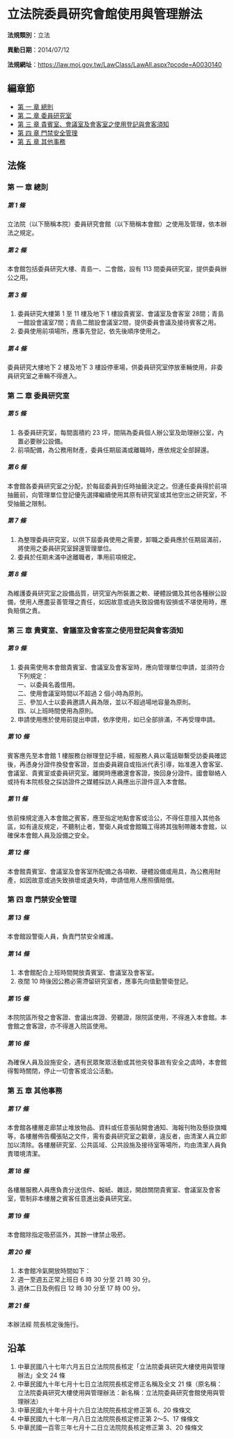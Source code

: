 # 立法院委員研究會館使用與管理辦法


**法規類別**：立法

**異動日期**：2014/07/12  

**法規網址**：https://law.moj.gov.tw/LawClass/LawAll.aspx?pcode=A0030140


## 編章節
* [第 一 章 總則](#第-一-章-總則)
* [第 二 章 委員研究室](#第-二-章-委員研究室)
* [第 三 章 貴賓室、會議室及會客室之使用登記與會客須知](#第-三-章-貴賓室、會議室及會客室之使用登記與會客須知)
* [第 四 章 門禁安全管理](#第-四-章-門禁安全管理)
* [第 五 章 其他事務](#第-五-章-其他事務)
## 法條
### 第 一 章 總則

##### 第 1 條
立法院（以下簡稱本院）委員研究會館（以下簡稱本會館）之使用及管理，依本辦法之規定。

##### 第 2 條
本會館包括委員研究大樓、青島一、二會館，設有 113  間委員研究室，提供委員辦公之用。

##### 第 3 條
1. 委員研究大樓第 1  至 11 樓及地下 1  樓設貴賓室、會議室及會客室 28間；青島一館設會議室7間；青島二館設會議室2間，提供委員會議及接待賓客之用。
1. 委員使用前項場所，應事先登記，依先後順序使用之。

##### 第 4 條
委員研究大樓地下 2  樓及地下 3  樓設停車場，供委員研究室停放車輛使用，非委員研究室之車輛不得進入。

### 第 二 章 委員研究室

##### 第 5 條
1. 各委員研究室，每間面積約 23 坪，間隔為委員個人辦公室及助理辦公室，內置必要辦公設備。
1. 前項配備，為公務用財產，委員任期屆滿或離職時，應依規定全部歸還。

##### 第 6 條
本會館各委員研究室之分配，於每屆委員到任時抽籤決定之。但連任委員得於前項抽籤前，向管理單位登記優先選擇繼續使用其原有研究室或其他空出之研究室，不受抽籤之限制。

##### 第 7 條
1. 為整理委員研究室，以供下屆委員使用之需要，卸職之委員應於任期屆滿前，將使用之委員研究室歸還管理單位。
1. 委員於任期未滿中途離職者，準用前項規定。

##### 第 8 條
為維護委員研究室之設備品質，研究室內所裝置之軟、硬體設備及其他各種辦公設備，使用人應盡妥善管理之責任，如因故意或過失致設備有毀損或不堪使用時，應負賠償之責。

### 第 三 章 貴賓室、會議室及會客室之使用登記與會客須知

##### 第 9 條
1. 委員需使用本會館貴賓室、會議室及會客室時，應向管理單位申請，並須符合下列規定：  
一、以委員名義借用。  
二、使用會議室時間以不超過 2  個小時為原則。  
三、參加人士以委員邀請人員為限，並以不超過場地容量為原則。  
四、以上班時間使用為原則。
1. 申請使用應於使用前提出申請，依序使用，如已全部排滿，不再受理申請。

##### 第 10 條
賓客應先至本會館 1  樓服務台辦理登記手續，經服務人員以電話聯繫受訪委員確認後，再憑身分證件換發會客證，並由委員親自或指派代表引導，始准進入會客室、會議室、貴賓室或委員研究室。離開時應繳還會客證，換回身分證件。國會聯絡人或持有本院核發之採訪證件之媒體採訪人員應出示證件逕入本會館。

##### 第 11 條
依前條規定進入本會館之賓客，應至指定地點會客或洽公，不得任意擅入其他各區，如有違反規定，不聽制止者，警衛人員或會館職工得將其強制帶離本會館，以確保本會館人員及設備之安全。

##### 第 12 條
本會館貴賓室、會議室及會客室所配備之各項軟、硬體設備或用具，為公務用財產，如因故意或過失致損壞或遺失時，申請借用人應照價賠償。

### 第 四 章 門禁安全管理

##### 第 13 條
本會館設警衛人員，負責門禁安全維護。

##### 第 14 條
1. 本會館配合上班時間開放貴賓室、會議室及會客室。
1. 夜間 10 時後因公務必需滯留研究室者，應事先向值勤警衛登記。

##### 第 15 條
本院院區所發之會客證、會議出席證、旁聽證，限院區使用，不得進入本會館。本會館之會客證，亦不得進入院區使用。

##### 第 16 條
為確保人員及設施安全，遇有民眾聚眾活動或其他突發事故有安全之虞時，本會館得暫時關閉，停止一切會客或洽公活動。

### 第 五 章 其他事務

##### 第 17 條
本會館各樓層走廊禁止堆放物品、資料或任意張貼開會通知、海報刊物及懸掛旗幟等，各樓層佈告欄張貼之文件，需有委員研究室之戳章，違反者，由清潔人員立即加以清除。各樓層研究室、公共區域、公共設施及接待室等場所，均由清潔人員負責環境清潔。

##### 第 18 條
各樓層服務人員應負責分送信件、報紙、雜誌，開啟關閉貴賓室、會議室及會客室，管制非本樓層之賓客任意進出委員研究室。

##### 第 19 條
本會館除指定吸菸區外，其餘一律禁止吸菸。

##### 第 20 條
1. 本會館冷氣開放時間如下：
1. 週一至週五正常上班日 6  時 30 分至 21 時 30 分。
1. 週休二日及例假日 12 時 30 分至 17 時 00 分。

##### 第 21 條
本辦法經 院長核定後施行。

## 沿革
1. 中華民國八十七年六月五日立法院院長核定「立法院委員研究大樓使用與管理辦法」全文 24 條
1. 中華民國九十年七月十七日立法院院長核定修正名稱及全文 21 條（原名稱：立法院委員研究大樓使用與管理辦法：新名稱：立法院委員研究會館使用與管理辦法）
1. 中華民國九十年十月十六日立法院院長核定修正第 6、20  條條文
1. 中華民國九十七年一月八日立法院院長核定修正第 2～5、17 條條文
1. 中華民國一百零三年七月十二日立法院院長核定修正第 3、20  條條文
